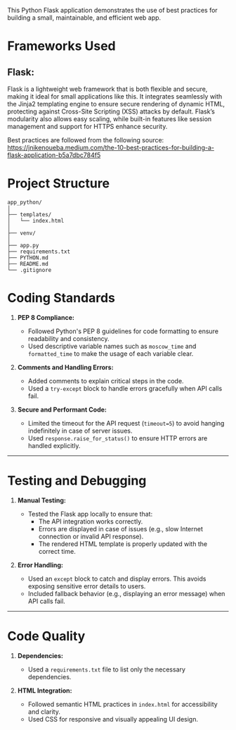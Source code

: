 This Python Flask application demonstrates the use of best practices for building a small, maintainable, and efficient web app.

# Frameworks Used


## Flask:
Flask is a lightweight web framework that is both flexible and secure, making it ideal for small applications like this. It integrates seamlessly with the Jinja2 templating engine to ensure secure rendering of dynamic HTML, protecting against Cross-Site Scripting (XSS) attacks by default. Flask’s modularity also allows easy scaling, while built-in features like session management and support for HTTPS enhance security.

Best practices are followed from the following source: https://jnikenoueba.medium.com/the-10-best-practices-for-building-a-flask-application-b5a7dbc784f5

# Project Structure
```
app_python/
│
├── templates/
│   └── index.html   
│
├── venv/
│
├── app.py
├── requirements.txt
├── PYTHON.md
├── README.md
└── .gitignore
```

# Coding Standards

1. **PEP 8 Compliance:**
   - Followed Python's PEP 8 guidelines for code formatting to ensure readability and consistency.
   - Used descriptive variable names such as `moscow_time` and `formatted_time` to make the usage of each variable clear.
   
2. **Comments and Handling Errors:**
   - Added comments to explain critical steps in the code.
   - Used a `try-except` block to handle errors gracefully when API calls fail.

3. **Secure and Performant Code:**
   - Limited the timeout for the API request (`timeout=5`) to avoid hanging indefinitely in case of server issues.
   - Used `response.raise_for_status()` to ensure HTTP errors are handled explicitly.

---

# Testing and Debugging

1. **Manual Testing:**
   - Tested the Flask app locally to ensure that:
     - The API integration works correctly.
     - Errors are displayed in case of issues (e.g., slow Internet connection or invalid API response).
     - The rendered HTML template is properly updated with the correct time.

2. **Error Handling:**
   - Used an `except` block to catch and display errors. This avoids exposing sensitive error details to users.
   - Included fallback behavior (e.g., displaying an error message) when API calls fail.

---

# Code Quality

1. **Dependencies:**
   - Used a `requirements.txt` file to list only the necessary dependencies.


2. **HTML Integration:**
   - Followed semantic HTML practices in `index.html` for accessibility and clarity.
   - Used CSS for responsive and visually appealing UI design.
